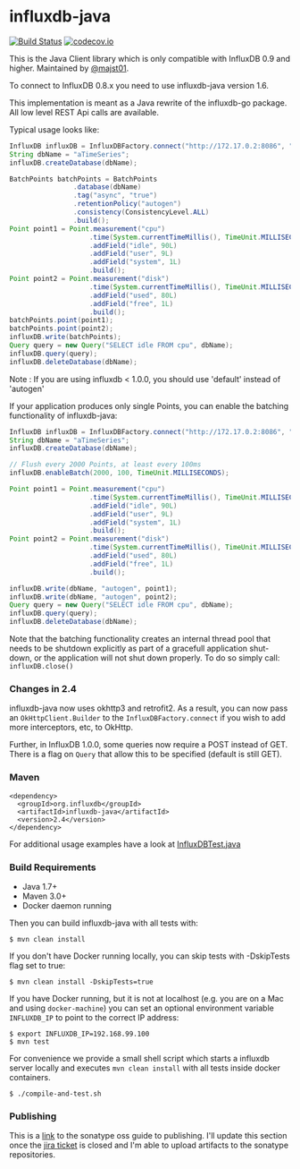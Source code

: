 influxdb-java
=============

[![Build Status](https://travis-ci.org/influxdata/influxdb-java.svg?branch=master)](https://travis-ci.org/influxdata/influxdb-java)
[![codecov.io](http://codecov.io/github/influxdata/influxdb-java/coverage.svg?branch=master)](http://codecov.io/github/influxdata/influxdb-java?branch=master)

This is the Java Client library which is only compatible with InfluxDB 0.9 and higher. Maintained by [@majst01](https://github.com/majst01).

To connect to InfluxDB 0.8.x you need to use influxdb-java version 1.6.

This implementation is meant as a Java rewrite of the influxdb-go package.
All low level REST Api calls are available.

Typical usage looks like:

```java
InfluxDB influxDB = InfluxDBFactory.connect("http://172.17.0.2:8086", "root", "root");
String dbName = "aTimeSeries";
influxDB.createDatabase(dbName);

BatchPoints batchPoints = BatchPoints
				.database(dbName)
				.tag("async", "true")
				.retentionPolicy("autogen")
				.consistency(ConsistencyLevel.ALL)
				.build();
Point point1 = Point.measurement("cpu")
					.time(System.currentTimeMillis(), TimeUnit.MILLISECONDS)
					.addField("idle", 90L)
					.addField("user", 9L)
					.addField("system", 1L)
					.build();
Point point2 = Point.measurement("disk")
					.time(System.currentTimeMillis(), TimeUnit.MILLISECONDS)
					.addField("used", 80L)
					.addField("free", 1L)
					.build();
batchPoints.point(point1);
batchPoints.point(point2);
influxDB.write(batchPoints);
Query query = new Query("SELECT idle FROM cpu", dbName);
influxDB.query(query);
influxDB.deleteDatabase(dbName);
```
Note : If you are using influxdb < 1.0.0, you should use 'default' instead of 'autogen'

If your application produces only single Points, you can enable the batching functionality of influxdb-java:

```java
InfluxDB influxDB = InfluxDBFactory.connect("http://172.17.0.2:8086", "root", "root");
String dbName = "aTimeSeries";
influxDB.createDatabase(dbName);

// Flush every 2000 Points, at least every 100ms
influxDB.enableBatch(2000, 100, TimeUnit.MILLISECONDS);

Point point1 = Point.measurement("cpu")
					.time(System.currentTimeMillis(), TimeUnit.MILLISECONDS)
					.addField("idle", 90L)
					.addField("user", 9L)
					.addField("system", 1L)
					.build();
Point point2 = Point.measurement("disk")
					.time(System.currentTimeMillis(), TimeUnit.MILLISECONDS)
					.addField("used", 80L)
					.addField("free", 1L)
					.build();

influxDB.write(dbName, "autogen", point1);
influxDB.write(dbName, "autogen", point2);
Query query = new Query("SELECT idle FROM cpu", dbName);
influxDB.query(query);
influxDB.deleteDatabase(dbName);
```
Note that the batching functionality creates an internal thread pool that needs to be shutdown explicitly as part of a gracefull application shut-down, or the application will not shut down properly. To do so simply call: ```influxDB.close()```

### Changes in 2.4
influxdb-java now uses okhttp3 and retrofit2.  As a result, you can now pass an ``OkHttpClient.Builder``
to the ``InfluxDBFactory.connect`` if you wish to add more interceptors, etc, to OkHttp.

Further, in InfluxDB 1.0.0, some queries now require a POST instead of GET.  There is a flag on ``Query``
that allow this to be specified (default is still GET).




### Maven
```
<dependency>
  <groupId>org.influxdb</groupId>
  <artifactId>influxdb-java</artifactId>
  <version>2.4</version>
</dependency>
```


For additional usage examples have a look at [InfluxDBTest.java](https://github.com/influxdb/influxdb-java/blob/master/src/test/java/org/influxdb/InfluxDBTest.java "InfluxDBTest.java")

### Build Requirements

* Java 1.7+
* Maven 3.0+
* Docker daemon running

Then you can build influxdb-java with all tests with:

    $ mvn clean install

If you don't have Docker running locally, you can skip tests with -DskipTests flag set to true:

    $ mvn clean install -DskipTests=true

If you have Docker running, but it is not at localhost (e.g. you are on a Mac and using `docker-machine`) you can set an optional environment variable `INFLUXDB_IP` to point to the correct IP address:

    $ export INFLUXDB_IP=192.168.99.100
    $ mvn test

For convenience we provide a small shell script which starts a influxdb server locally and executes `mvn clean install` with all tests inside docker containers.

```
$ ./compile-and-test.sh
```


### Publishing

This is a
[link](https://docs.sonatype.org/display/Repository/Sonatype+OSS+Maven+Repository+Usage+Guide)
to the sonatype oss guide to publishing. I'll update this section once
the [jira ticket](https://issues.sonatype.org/browse/OSSRH-9728) is
closed and I'm able to upload artifacts to the sonatype repositories.
